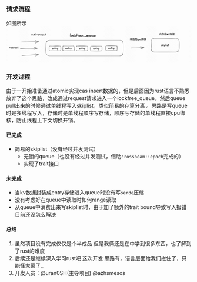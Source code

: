 ### 请求流程 
如图所示
![img_1.png](img_1.png)

### 开发过程
  由于一开始准备通过atomic实现cas insert数据的，但是后面因为rust语言不熟悉放弃了这个思路，改成通过request请求进入一个lockfree_queue，然后queue pull出来的时候通过单线程写入skiplist，类似简易的存算分离
  。思路是写queue时是多线程写入，存储时是单线程顺序写存储，顺序写存储的单线程直接cpu绑核，防止线程上下文切换开销。
  
#### 已完成
- 简易的skiplist（没有经过并发测试）
  - 无锁的queue（也没有经过并发测试，借助`crossbeam::epoch`完成的）
  - 实现了trait接口

#### 未完成
- 当kv数据封装成entry存储进入queue时没有写`serde`压缩
- 没有考虑好在queue中读取时如何range读取
- 从queue中消费出来写skiplist时，由于加了额外的trait bound导致写入报错 目前还没怎么解决
#### 总结
1. 虽然项目没有完成仅仅是个半成品 但是我俩还是在中学到很多东西，也了解到了rust的难度
2. 后续还是继续深入学习rust吧 这次开发 思路有，语言层面给我们拦住了，只能怪太菜了..
3. 开发人员：@uran0SH(主导项目) @azhsmesos